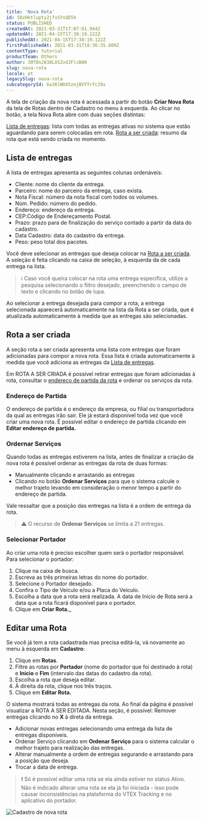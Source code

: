 ```yaml
---
title: 'Nova Rota'
id: 58zHktlupty2jfvSYsQE5h
status: PUBLISHED
createdAt: 2021-03-31T17:07:01.944Z
updatedAt: 2021-04-15T17:38:19.122Z
publishedAt: 2021-04-15T17:38:19.122Z
firstPublishedAt: 2021-03-31T18:36:35.809Z
contentType: tutorial
productTeam: Others
author: 30TBnJ838LXSZvdJFlcB8H
slug: nova-rota
locale: pt
legacySlug: nova-rota
subcategoryId: 6a36lWUX5znjBVYTrfc29x
---
```


A tela de criação da nova rota é acessada a partir do botão __Criar Nova Rota__ da tela de Rotas dentro de Cadastro no menu à esquerda. Ao clicar no botão, a tela Nova Rota abre com duas seções distintas:

[Lista de entregas](#lista-de-entregas): lista com todas as entregas ativas no sistema que estão aguardando para serem colocadas em rota.
[Rota a ser criada](#rota-a-ser-criada): resumo da rota que está sendo criada no momento. 

## Lista de entregas
A lista de entregas apresenta as seguintes colunas ordenáveis:

- Cliente: nome do cliente da entrega.
- Parceiro: nome do parceiro da entrega, caso exista.
- Nota Fiscal: número da nota fiscal com todos os volumes.
- Núm. Pedido: número do pedido.
- Endereço: endereço da entrega.
- CEP:Código de Endereçamento Postal.
- Prazo: prazo para de finalização do serviço contado a partir da data do cadastro.
- Data Cadastro: data do cadastro da entrega.
- Peso: peso total dos pacotes. 

Você deve selecionar as entregas que deseja colocar na [Rota a ser criada](#rota_a_ser_criada). A seleção é feita clicando na caixa de seleção, à esquerda da de cada entrega na lista. 

>ℹ️ Caso você queira colocar na rota uma entrega específica, utilize a pesquisa selecionando o filtro desejado, preenchendo o campo de texto e clicando no botão de lupa.

Ao selecionar a entrega desejada para compor a rota, a entrega selecionada aparecerá automaticamente na lista da Rota a ser criada, que é atualizada automaticamente à medida que as entregas são selecionadas.

## Rota a ser criada

A seção rota a ser criada apresenta uma lista com entregas que foram adicionadas para compor a nova rota. Essa lista é criada automaticamente à medida que você adiciona  as entregas da [Lista de entregas](#lista-de-entregas).

Em ROTA A SER CRIADA é possível retirar entregas que foram adicionadas à rota, consultar o [endereço de partida da rota](#endereco-de-partida) e ordenar os serviços da rota.

### Endereço de Partida

O endereço de partida é o endereço da empresa, ou filial ou transportadora da qual as entregas irão sair. Ele já estará disponível toda vez que você criar uma nova rota. É possível editar o endereço de partida clicando em __Editar endereço de partida.__

### Ordernar Serviços
Quando todas as entregas estiverem na lista, antes de finalizar a criação da nova rota é possível ordenar as entregas da rota de duas formas:
- Manualmente clicando e arrastando as entregas 
- Clicando no botão __Ordenar Serviços__ para que o sistema calcule o melhor trajeto levando em consideração o menor tempo a partir do endereço de partida.

Vale ressaltar que a posição das entregas na lista é a ordem de entrega da rota. 

>⚠️ O recurso de **Ordenar Serviços** se limita a 21 entregas.

### Selecionar Portador

Ao criar uma rota é preciso escolher quem será o portador responsável.
Para selecionar o portador:

1. Clique na caixa de busca.
2. Escreva as três primeiras letras do nome do portador.
3. Selecione o Portador desejado.
4. Confira o Tipo de Veículo e/ou a Placa do Veículo.
5. Escolha a data que a rota será realizada. A data de Início de Rota será a data que a rota ficará disponível para o portador.
6. Clique em __Criar Rota.___

## Editar uma Rota
Se você já tem a rota cadastrada mas precisa editá-la, vá novamente ao menu à esquerda em __Cadastro__:

1. Clique em __Rotas__. 
2. Filtre as rotas por __Portador__ (nome do portador que foi destinado à rota) e __Início__ e __Fim__ (intervalo das datas do cadastro da rota).
3. Escolha a rota que deseja editar.
4.  À direita da rota, clique nos três traços.
5.  Clique em __Editar Rota.__

O sistema mostrará todas as entregas da rota. Ao final da página é possível visualizar a  ROTA A SER EDITADA. Nesta seção, é possível:
Remover entregas clicando  no __X__ à direta da entrega.

- Adicionar novas entregas selecionando uma entrega da lista de entregas disponíveis.
- Ordenar Serviço clicando em __Ordenar Serviço__ para o sistema calcular o melhor trajeto para realização das entregas.
- Alterar manualmente a ordem de entregas segurando e arrastando para a posição que deseja.
- Trocar a data de entrega.

>❗ Só é possível editar uma rota se ela ainda estiver no status Ativo. Não é indicado alterar uma rota se ela já foi iniciada - isso pode causar inconsistências na plataforma do VTEX Tracking e no aplicativo do portador.

![Cadastro de nova rota](//images.ctfassets.net/alneenqid6w5/3m2JhopNd3vcscWEOYSnvn/f739888039df88f13fc7bcab16325253/Nova_Rota.gif)

